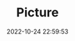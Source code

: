 ---
weight: 1
images:
- /images/edited/217.jpeg
title: Picture
date: 2022-10-24 22:59:53
tags: [luminarneo,work,ilce7m3,person,chair]
---
